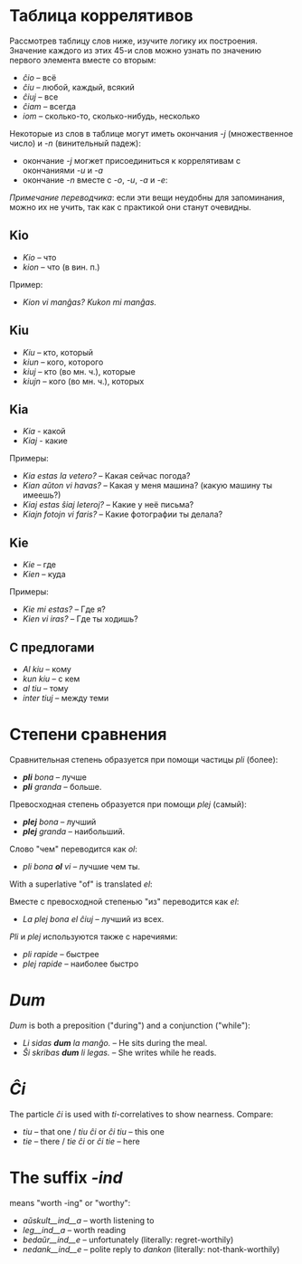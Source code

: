 # Таблица коррелятивов

Рассмотрев таблицу слов ниже, изучите логику их построения. Значение каждого из этих 45-и слов можно узнать по значению первого элемента вместе со вторым:

- *ĉio*  – всё
- *ĉiu*  – любой, каждый, всякий
- *ĉiuj* – все
- *ĉiam* – всегда
- *iom* – сколько-то, сколько-нибудь, несколько

Некоторые из слов в таблице могут иметь окончания *-j* (множественное число) и *-n* (винительный падеж):

- окончание *-j* могжет присоединиться к коррелятивам с окончаниями *-u* и *-a*
- окончание *-n* вместе с *-o*, *-u*, *-a* и *-e*:

*Примечание переводчика*: если эти вещи неудобны для запоминания, можно их не учить, так как с практикой они станут очевидны.

## Kio 

- *Kio* – что 
- *kion* – что (в вин. п.)

Пример: 

- *Kion vi manĝas? Kukon mi manĝas.*

## Kiu
- *Kiu* – кто, который
- *kiun* – кого, которого
- *kiuj* – кто (во мн. ч.), которые
- *kiujn* – кого (во мн. ч.), которых

## Kia

- *Kia* - какой
- *Kiaj* - какие

Примеры:

- *Kia estas la vetero?* – Какая сейчас погода?
- *Kian aŭton vi havas?* – Какая у меня машина? (какую машину ты имеешь?)
- *Kiaj estas ŝiaj leteroj?* – Какие у неё письма?
- *Kiajn fotojn vi faris?* – Какие фотографии ты делала?

## Kie

- *Kie* – где
- *Kien* – куда

Примеры:

- *Kie mi estas?* – Где я?
- *Kien vi iras?* – Где ты ходишь?

## С предлогами

- *Al kiu* – кому
- *kun kiu* – с кем
- *al tiu* – тому
- *inter tiuj* – между теми

# Степени сравнения

Сравнительная степень образуется при помощи частицы *pli* (более):

- *__pli__ bona* – лучше
- *__pli__ granda* – больше.

Превосходная степень образуется при помощи *plej* (самый):

- *__plej__ bona* – лучший
- *__plej__ granda* – наибольший.

Слово "чем" переводится как *ol*:

- *pli bona __ol__ vi* – лучшие чем ты.

With a superlative "of" is translated *el*: 

Вместе с превосходной степенью "из" переводится как *el*:

- *La plej bona el ĉiuj* – лучший из всех.

*Pli* и *plej* используются также с наречиями:

- *pli rapide* – быстрее
- *plej rapide* – наиболее быстро

# *Dum* 

*Dum* is both a preposition ("during") and a conjunction ("while"):

- *Li sidas __dum__ la manĝo.* – He sits during the meal.
- *Ŝi skribas __dum__ li legas.* – She writes while he reads.

# *Ĉi*

The particle *ĉi* is used with *ti*-correlatives to show nearness. Compare:

- *tiu* – that one / *tiu ĉi* or *ĉi tiu* – this one
- *tie* – there / *tie ĉi* or *ĉi tie* – here

# The suffix *-ind*

means "worth -ing" or "worthy":

- *aŭskult__ind__a* – worth listening to
- *leg__ind__a* – worth reading
- *bedaŭr__ind__e* – unfortunately (literally: regret-worthily)
- *nedank__ind__e* – polite reply to *dankon* (literally: not-thank-worthily)

 

